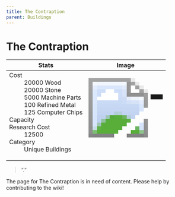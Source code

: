 ```yaml
---
title: The Contraption
parent: Buildings
---
```

# The Contraption

[//]: # (Pre-generated content)
<table><thead><tr><th>Stats</th><th>Image</th></tr></thead><tbody><tr><td><dl><dt>Cost</dt><dd>20000 Wood<br>20000 Stone<br>5000 Machine Parts<br>100 Refined Metal<br>125 Computer Chips</dd><dt>Capacity</dt><dd></dd><dt>Research Cost</dt><dd>12500</dd><dt>Category</dt><dd>Unique Buildings</dd></dl></td><td><style>.building-image {width: 200px;height: 200px;overflow: hidden;position: relative;}.building-image img {image-rendering: pixelated;object-fit: none;transform: scale(10);transform-origin: left top;position: absolute;left: 0;top: 0;}</style><div class="building-image"><img style="object-position: -680px -955px;" src="https://tfe2-wiki.github.io/assets/sprites.png" alt="The Contraption Back"><img style="object-position: -658px -955px;" src="https://tfe2-wiki.github.io/assets/sprites.png" alt="The Contraption"></div></td></tr></tbody></table><blockquote><i>"."</i></blockquote>

The page for The Contraption is in need of content. Please help by contributing to the wiki!

